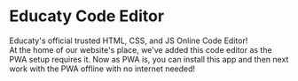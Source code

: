 # Educaty Code Editor
Educaty's official trusted HTML, CSS, and JS Online Code Editor!<br>
At the home of our website's place, we've added this code editor as the PWA setup requires it. Now as PWA is, you can install this app and then next work with the PWA offline with no internet needed!
